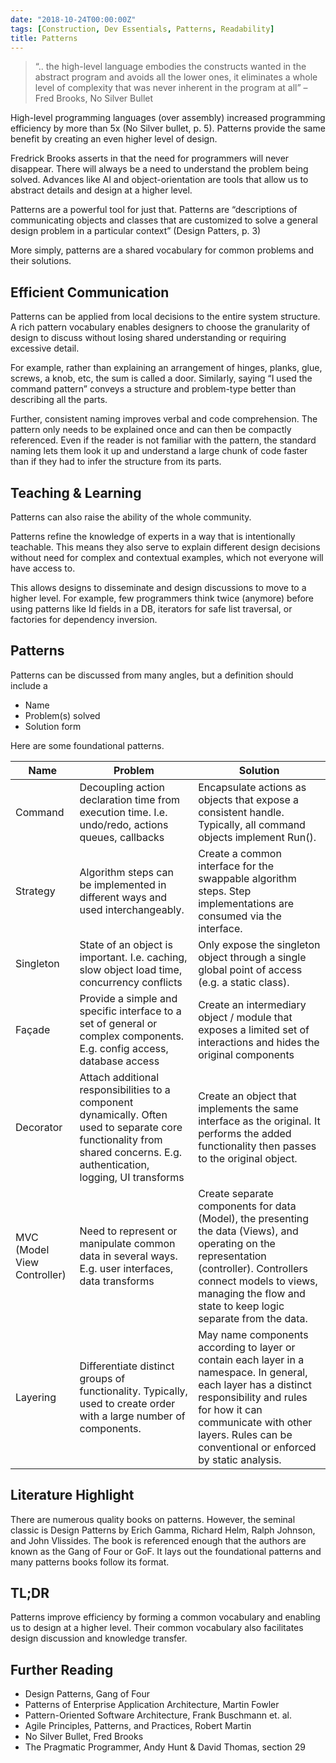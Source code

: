 ```yaml
---
date: "2018-10-24T00:00:00Z"
tags: [Construction, Dev Essentials, Patterns, Readability]
title: Patterns
---
```


> “.. the high-level language embodies the constructs wanted in the abstract
> program and avoids all the lower ones, it eliminates a whole level of
> complexity that was never inherent in the program at all”
> – Fred Brooks, No Silver Bullet

<!--more-->

High-level programming languages (over assembly) increased
programming efficiency by more than 5x (No Silver bullet, p. 5). Patterns provide the same benefit
by creating an even higher level of design.

Fredrick Brooks asserts in that the need for programmers will never disappear.
There will always be a need to understand the problem being solved.
Advances like AI and object-orientation are tools that allow us to abstract details and design at a higher level.

Patterns are a powerful tool for just that. Patterns are “descriptions of communicating objects and classes that are customized to solve a general design problem in a particular context” (Design Patters, p. 3)

More simply, patterns are a shared vocabulary for common problems and their solutions.

Efficient Communication
-----------------------

Patterns can be applied from local decisions to the entire system structure. A rich pattern vocabulary enables designers to choose the granularity of design to
discuss without losing shared understanding or requiring excessive detail.

For example, rather than explaining an arrangement of hinges, planks, glue, screws, a knob, etc, the sum is called a door. Similarly, saying “I used the command pattern” conveys a structure and problem-type better than describing all the parts.

Further, consistent naming improves verbal and code comprehension. The pattern only needs to be explained once and can then be compactly referenced.
Even if the reader is not familiar with the pattern, the standard naming lets them look it up and understand a large chunk of code faster than if they had to infer the structure from its parts.

Teaching & Learning
-------------------

Patterns can also raise the ability of the whole community.

Patterns refine the knowledge of experts in a way that is intentionally teachable. This means they also serve to explain different design decisions without need for complex and contextual examples, which not everyone will have access to.

This allows designs to disseminate and design discussions to move to a higher level. For example, few programmers think twice (anymore) before using patterns like Id fields in a DB, iterators for safe list traversal, or factories for dependency
inversion.

Patterns
--------

Patterns can be discussed from many angles, but a definition should include a

- Name
- Problem(s) solved
- Solution form

Here are some foundational patterns.

| **Name**                    | **Problem**                                                                                                                                                                | **Solution**                                                                                                                                                                                                                                        |
| --------------------------- | -------------------------------------------------------------------------------------------------------------------------------------------------------------------------- | --------------------------------------------------------------------------------------------------------------------------------------------------------------------------------------------------------------------------------------------------- |
| Command                     | Decoupling action declaration time from execution time. I.e. undo/redo, actions queues, callbacks                                                                          | Encapsulate actions as objects that expose a consistent handle. Typically, all command objects implement Run().                                                                                                                                     |
| Strategy                    | Algorithm steps can be implemented in different ways and used interchangeably.                                                                                             | Create a common interface for the swappable algorithm steps. Step implementations are consumed via the interface.                                                                                                                                   |
| Singleton                   | State of an object is important. I.e. caching, slow object load time, concurrency conflicts                                                                                | Only expose the singleton object through a single global point of access (e.g. a static class).                                                                                                                                                     |
| Façade                      | Provide a simple and specific interface to a set of general or complex components. E.g. config access, database access                                                     | Create an intermediary object / module that exposes a limited set of interactions and hides the original components                                                                                                                                 |
| Decorator                   | Attach additional responsibilities to a component dynamically. Often used to separate core functionality from shared concerns. E.g. authentication, logging, UI transforms | Create an object that implements the same interface as the original. It performs the added functionality then passes to the original object.                                                                                                        |
| MVC (Model View Controller) | Need to represent or manipulate common data in several ways. E.g. user interfaces, data transforms                                                                         | Create separate components for data (Model), the presenting the data (Views), and operating on the representation (controller). Controllers connect models to views, managing the flow and state to keep logic separate from the data.              |
| Layering                    | Differentiate distinct groups of functionality. Typically, used to create order with a large number of components.                                                         | May name components according to layer or contain each layer in a namespace. In general, each layer has a distinct responsibility and rules for how it can communicate with other layers. Rules can be conventional or enforced by static analysis. |

Literature Highlight
--------------------

There are numerous quality books on patterns. However, the seminal classic is Design Patterns by Erich Gamma, Richard Helm, Ralph Johnson, and John Vlissides.
The book is referenced enough that the authors are known as the Gang of Four or GoF. It lays out the foundational patterns and many patterns books follow its format.

TL;DR
-----

Patterns improve efficiency by forming a common vocabulary and enabling us to design at a higher level. Their common vocabulary also facilitates design discussion and knowledge transfer.

Further Reading
---------------

- Design Patterns, Gang of Four
- Patterns of Enterprise Application Architecture, Martin Fowler
- Pattern-Oriented Software Architecture, Frank Buschmann et. al.
- Agile Principles, Patterns, and Practices, Robert Martin
- No Silver Bullet, Fred Brooks
- The Pragmatic Programmer, Andy Hunt & David Thomas, section 29
